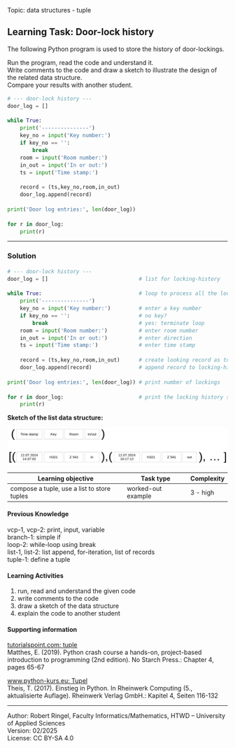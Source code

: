Topic: data structures - tuple

## Learning Task: Door-lock history

The following Python program is used to store the history of door-lockings.

Run the program, read the code and understand it.  
Write comments to the code and draw a sketch to illustrate the design of the related data structure.  
Compare your results with another student.

``` python
# --- door-lock history ---
door_log = []

while True:
	print('---------------')
	key_no = input('Key number:')
	if key_no == '':
		break
	room = input('Room number:')
	in_out = input('In or out:')
	ts = input('Time stamp:')

	record = (ts,key_no,room,in_out)
	door_log.append(record)

print('Door log entries:', len(door_log))

for r in door_log:
	print(r)
```

---------------------------------------

### Solution

``` python
# --- door-lock history ---
door_log = []                             # list for locking-history

while True:                               # loop to process all the locking data
	print('---------------')
	key_no = input('Key number:')         # enter a key number
	if key_no == '':                      # no key?
		break                             # yes: terminate loop
	room = input('Room number:')          # enter room number
	in_out = input('In or out:')          # enter direction
	ts = input('Time stamp:')             # enter time stamp

	record = (ts,key_no,room,in_out)      # create looking record as tuple
	door_log.append(record)               # append record to locking-history

print('Door log entries:', len(door_log)) # print number of lockings

for r in door_log:                        # print the locking history sequence
	print(r)
```

**Sketch of the list data structure:**

![](DoorLockHistory.png)  

| **Learning objective**                         | **Task type**   | **Complexity** |
| ---------------------------------------------- | --------------- | -------------- |
| compose a tuple, use a list to store tuples    | worked-out example | 3 - high     |  

#### Previous Knowledge

vcp-1, vcp-2: print, input, variable  
branch-1: simple if  
loop-2: while-loop using break  
list-1, list-2: list append, for-iteration, list of records  
tuple-1: define a tuple

#### Learning Activities

1) run, read and understand the given code
2) write comments to the code
3) draw a sketch of the data structure 
4) explain the code to another student

#### Supporting information

[tutorialspoint.com: tuple](https://www.tutorialspoint.com/python/python_tuples.htm)  
Matthes, E. (2019). Python crash course a hands-on, project-based introduction to programming (2nd edition). No Starch Press.: Chapter 4, pages 65-67  

[www.python-kurs.eu: Tupel](https://www.python-kurs.eu/python3_sequentielle_datentypen.php)  
Theis, T. (2017). Einstieg in Python. In Rheinwerk Computing (5., aktualisierte Auflage). Rheinwerk Verlag GmbH.: Kapitel 4, Seiten 116-132

---------------------------------------
Author: Robert Ringel, Faculty Informatics/Mathematics, HTWD – University of Applied Sciences  
Version: 02/2025  
License: CC BY-SA 4.0